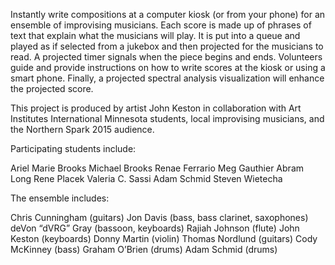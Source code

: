 Instantly write compositions at a computer kiosk (or from your phone) for an ensemble of improvising musicians. Each score is made up of phrases of text that explain what the musicians will play. It is put into a queue and played as if selected from a jukebox and then projected for the musicians to read. A projected timer signals when the piece begins and ends. Volunteers guide and provide instructions on how to write scores at the kiosk or using a smart phone. Finally, a projected spectral analysis visualization will enhance the projected score.

This project is produced by artist John Keston in collaboration with Art Institutes International Minnesota students, local improvising musicians, and the Northern Spark 2015 audience.

Participating students include:

Ariel Marie Brooks
Michael Brooks
Renae Ferrario
Meg Gauthier
Abram Long
Rene Placek
Valeria C. Sassi
Adam Schmid
Steven Wietecha

The ensemble includes:

Chris Cunningham (guitars)
Jon Davis (bass, bass clarinet, saxophones)
deVon “dVRG” Gray (bassoon, keyboards)
Rajiah Johnson (flute)
John Keston (keyboards)
Donny Martin (violin)
Thomas Nordlund (guitars)
Cody McKinney (bass)
Graham O’Brien (drums)
Adam Schmid (drums)